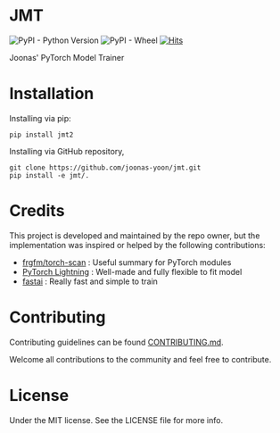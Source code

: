 # JMT

![PyPI - Python Version](https://img.shields.io/pypi/pyversions/jmt2?style=flat-square) ![PyPI - Wheel](https://img.shields.io/pypi/wheel/jmt2?style=flat-square) [![Hits](https://hits.seeyoufarm.com/api/count/incr/badge.svg?url=https%3A%2F%2Fgithub.com%2Fjoonas-yoon%2Fjmt)](https://hits.seeyoufarm.com&style=flat-square)

Joonas' PyTorch Model Trainer

# Installation

Installing via pip:

```
pip install jmt2
```

Installing via GitHub repository,

```
git clone https://github.com/joonas-yoon/jmt.git
pip install -e jmt/.
```

# Credits

This project is developed and maintained by the repo owner, but the implementation was inspired or helped by the following contributions:

- [frgfm/torch-scan](https://github.com/frgfm/torch-scan) : Useful summary for PyTorch modules
- [PyTorch Lightning](https://www.pytorchlightning.ai/) : Well-made and fully flexible to fit model
- [fastai](https://docs.fast.ai/) : Really fast and simple to train

# Contributing

Contributing guidelines can be found [CONTRIBUTING.md](CONTRIBUTING.md).

Welcome all contributions to the community and feel free to contribute.

# License

Under the MIT license. See the LICENSE file for more info.
